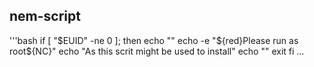 ## nem-script

'''bash
if [ "$EUID" -ne 0 ]; then 
	echo ""
	echo -e "${red}Please run as root${NC}"
	echo "As this scrit might be used to install"
	echo ""
	exit
fi
...
